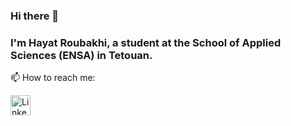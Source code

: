 ### Hi there 👋

### I'm Hayat Roubakhi, a student at the School of Applied Sciences (ENSA) in Tetouan.

📫 How to reach me:

<a href="[https://www.linkedin.com/](https://www.linkedin.com/in/hayat-roubakhi-97ba051b3/)">
  <img src="https://upload.wikimedia.org/wikipedia/commons/c/ca/LinkedIn_logo_initials.png" alt="LinkedIn" style="width: 32px; height: 32px;">
</a>
<a href="mailto:haayat.roubakhi@etu.uae.ac.ma">
  <i class="fas fa-envelope" style="font-size: 32px;"></i>
</a>




<!--
**hayatvyhr/hayatvyhr** is a ✨ _special_ ✨ repository because its `README.md` (this file) appears on your GitHub profile.

Here are some ideas to get you started:

- 🔭 I’m currently working on ...
- 🌱 I’m currently learning ...
- 👯 I’m looking to collaborate on ...
- 🤔 I’m looking for help with ...
- 💬 Ask me about ...
- 📫 How to reach me: ...
- 😄 Pronouns: ...
- ⚡ Fun fact: ...
-->
